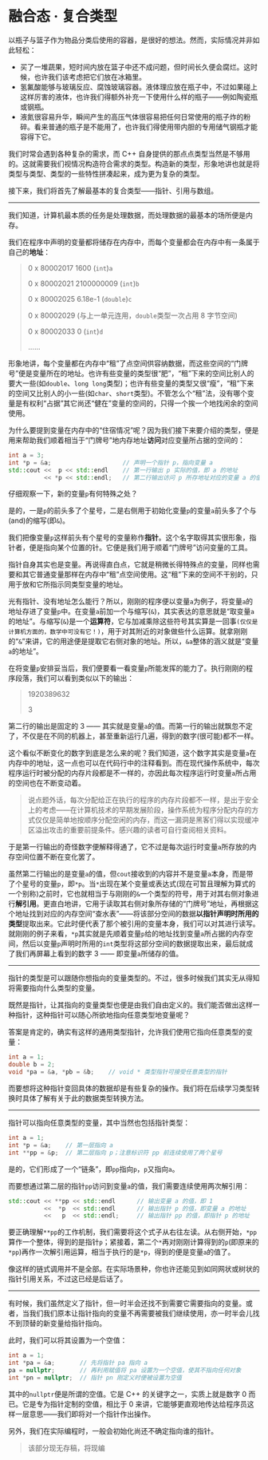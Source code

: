 # 融合态 · 复合类型

以瓶子与篮子作为物品分类后使用的容器，是很好的想法。然而，实际情况并非如此轻松：

- 买了一堆蔬果，短时间内放在篮子中还不成问题，但时间长久便会腐烂。这时候，也许我们该考虑把它们放在冰箱里。
- 氢氟酸能够与玻璃反应、腐蚀玻璃容器。液体理应放在瓶子中，不过如果碰上这样厉害的液体，也许我们得额外补充一下使用什么样的瓶子——例如陶瓷瓶或钢瓶。
- 液氮很容易升华，瞬间产生的高压气体很容易把任何日常使用的瓶子炸的粉碎。看来普通的瓶子是不能用了，也许我们得使用带内胆的专用储气钢瓶才能容得下它。

我们时常会遇到各种复杂的需求，而 C++ 自身提供的那点点类型当然是不够用的。这就需要我们视情况构造符合需求的类型。构造新的类型，形象地讲也就是将类型与类型、类型的一些特性拼凑起来，成为更为复杂的类型。

接下来，我们将首先了解最基本的复合类型——指针、引用与数组。

------

我们知道，计算机最本质的任务是处理数据，而处理数据的最基本的场所便是内存。

我们在程序中声明的变量都将储存在内存中，而每个变量都会在内存中有一条属于自己的**地址**：

> 0 x 80002017		1600						(```int```)```a```
>
> 0 x 80002021		2100000009		   (```int```)```b```
>
> 0 x 80002025		6.18e-1				    (```double```)```c```
>
> 0 x 80002029		(与上一单元连用，```double```类型一次占用 8 字节空间)
>
> 0 x 80002033		0							   (```int```)```d```
>
> ......

形象地讲，每个变量都在内存中“租”了点空间供容纳数据，而这些空间的“门牌号”便是变量所在的地址。也许有些变量的类型很“肥”，“租”下来的空间比别人的要大一些(如```double```、```long long```类型)；也许有些变量的类型又很“瘦”，“租”下来的空间又比别人的小一些(如```char```、```short```类型)。不管怎么个“租”法，没有哪个变量是有权利“占据”其它尚还“健在”变量的空间的，只得一个挨一个地找闲余的空间使用。

为什么要提到变量在内存中的“住宿情况”呢？因为我们接下来要介绍的类型，便是用来帮助我们顺着相当于“门牌号”地内存地址**访问**对应变量所占据的空间的：

```cpp
int a = 3;
int *p = &a;					// 声明一个指针 p，指向变量 a
std::cout <<  p << std::endl	// 第一行输出 p 实际的值，即 a 的地址
    	  << *p << std::endl;	// 第二行输出访问 p 所存地址对应的变量 a 的值
```

仔细观察一下，新的变量```p```有何特殊之处？

是的，一是```p```的前头多了个星号，二是右侧用于初始化变量```p```的变量```a```前头多了个与(and)的缩写(即```&```)。

我们把像变量```p```这样前头有个星号的变量称作**指针**。这个名字取得其实很形象，指针者，便是指向某个位置的针。它便是我们用于顺着“门牌号”访问变量的工具。

指针自身其实也是变量。再说得直白点，它就是稍微长得特殊点的变量，同样也需要和其它普通变量那样在内存中“租”点空间使用。这“租”下来的空间不干别的，只用于放和它所指示同类型变量的地址。

光有指针、没有地址怎么能行？所以，刚刚的程序便以变量```a```为例子，将变量```a```的地址存进了变量```p```中。在变量```a```前加一个与缩写(```&```)，其实表达的意思就是“取变量```a```的地址”。与缩写(```&```)是一个**运算符**，它与加减乘除这些符号其实算是一回事`(仅仅是计算机方面的，数学中可没有它！)`，用于对其附近的对象做些什么运算。就拿刚刚的“```&```”来讲，它的用途便是提取它右侧对象的地址。所以，```&a```整体的涵义就是“变量```a```的地址”。

在将变量```p```安排妥当后，我们便要看一看变量```p```所能发挥的能力了。执行刚刚的程序段落，我们可以看到类似以下的输出：

> 1920389632
>
> 3

第二行的输出是固定的 3 —— 其实就是变量```a```的值。而第一行的输出就飘忽不定了，不仅是在不同的机器上，甚至重新运行几遍，得到的数字(很可能)都不一样。

这个看似不断变化的数字到底是怎么来的呢？我们知道，这个数字其实是变量```a```在内存中的地址，这一点也可以在代码行中的注释看到。而在现代操作系统中，每次程序运行时被分配的内存片段都是不一样的，亦因此每次程序运行时变量```a```所占用的空间也在不断变动着。

> 说点题外话，每次分配给正在执行的程序的内存片段都不一样，是出于安全上的考虑——在计算机技术的早期发展阶段，操作系统为程序分配内存的方式仅仅是简单地按顺序分配空闲的内存，而这一漏洞是黑客们得以实现缓冲区溢出攻击的重要前提条件。感兴趣的读者可自行查阅相关资料。

于是第一行输出的奇怪数字便解释得通了，它不过是每次运行时变量```a```所存放的内存空间位置不断在变化罢了。

虽然第二行输出的是变量```a```的值，但```cout```接收到的内容并不是变量```a```本身，而是带了个星号的变量```p```，即```*p```。当```*```出现在某个变量或表达式(现在可暂且理解为算式的一个别称)之前时，它也就相当于与刚刚的```&```一个类型的符号，用于对其右侧对象进行**解引用**。更直白地讲，它用于读取其右侧对象所存储的“门牌号”地址，再根据这个地址找到对应的内存空间“查水表”——将该部分空间的数据**以指针声明时所用的类型**提取出来。它此时便代表了那个被引用的变量本身，我们可以对其进行读写。就刚刚的例子来看，```*p```其实就是先顺着变量```p```给的地址找到变量```a```所占据的内存空间，然后以变量```p```声明时所用的```int```类型将这部分空间的数据提取出来，最后就成了我们再屏幕上看到的数字 3 —— 即变量```a```所储存的值。

------

指针的类型是可以跟随你想指向的变量类型的。不过，很多时候我们其实无从得知将需要指向什么类型的变量。

既然是指针，让其指向的变量类型也便是由我们自由定义的。我们能否做出这样一种指针，这种指针可以随心所欲地指向任意类型地变量呢？

答案是肯定的，确实有这样的通用类型指针，允许我们使用它指向任意类型的变量：

```cpp
int a = 1;
double b = 2;
void *pa = &a, *pb = &b;	// void * 类型指针可接受任意类型的指针
```

而要想将这种指针变回具体的数据却是有些复杂的操作。我们将在后续学习类型转换时具体了解有关于此的数据类型转换方法。

------

指针可以指向任意类型的变量，其中当然也包括指针类型：

```cpp
int a = 1;
int *p = &a;	// 第一层指向 a
int **pp = &p;	// 第二层指向 p；注意标识符 pp 前连续使用了两个星号
```

是的，它们形成了一个“链条”，即```pp```指向```p```，```p```又指向```a```。

而要想通过第二层的指针```pp```访问到变量```a```的值，我们需要连续使用两次解引用：

```cpp
std::cout << **pp << std::endl		// 输出变量 a 的值，即 1
    	  <<  *p  << std::endl		// 输出指针 p 的值，即变量 a 的地址
    	  <<   p  << std::endl;		// 输出指针 pp 的值，即指针 p 的地址
```

要正确理解```**pp```的工作机制，我们需要将这个式子从右往左读。从右侧开始，```*pp```算作一个整体，得到的是指针```p```；紧接着，第二个```*```再对刚刚计算得到的```p```(即原来的```*pp```)再作一次解引用运算，相当于执行的是```*p```，得到的便是变量```a```的值了。

像这样的链式调用并不是全部。在实际场景种，你也许还能见到如同网状或树状的指针引用关系，不过这已经是后话了。

------

有时候，我们虽然定义了指针，但一时半会还找不到需要它需要指向的变量。或者，当我们我们原本让指针指向的变量不再需要被我们继续使用，亦一时半会儿找不到顶替的新变量给指针指向。

此时，我们可以将其设置为一个空值：

```cpp
int a = 1;
int *pa = &a;		// 先将指针 pa 指向 a
pa = nullptr;		// 再利用赋值将 pa 设置为一个空值，使其不指向任何对象
int *pn = nullptr;	// 指针 pn 刚定义时便被设置为空值
```

其中的```nullptr```便是所谓的空值。它是 C++ 的关键字之一，实质上就是数字 0 而已。它是专为指针定制的空值，相比于 0 来讲，它能够更直观地传达给程序员这样一层意思——我们即将对一个指针作出操作。

另外，我们在实际编程时，一般会初始化尚还不确定指向谁的指针。

> 该部分现无存稿，将现编